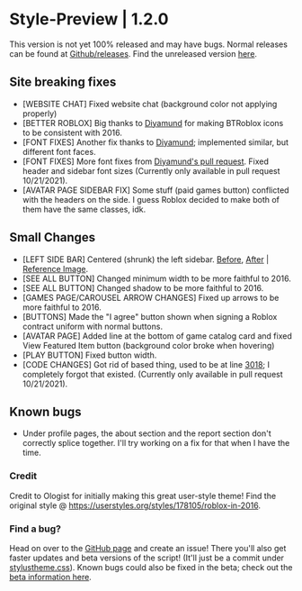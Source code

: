 # Style-Preview | 1.2.0
This version is not yet 100% released and may have bugs.
Normal releases can be found at [Github/releases](https://github.com/anthony1x6000/ROBLOX2016stylus/releases).
Find the unreleased version [here](https://github.com/anthony1x6000/ROBLOX2016stylus/blob/main/stylustheme.css).
## Site breaking fixes
- [WEBSITE CHAT] Fixed website chat (background color not applying properly)
- [BETTER ROBLOX] Big thanks to [Diyamund](https://github.com/anthony1x6000/ROBLOX2016stylus/issues/7) for making BTRoblox icons to be consistent with 2016. 
- [FONT FIXES] Another fix thanks to [Diyamund](https://github.com/anthony1x6000/ROBLOX2016stylus/issues/8); implemented similar, but different font faces.
- [FONT FIXES] More font fixes from [Diyamund's pull request](https://github.com/anthony1x6000/ROBLOX2016stylus/pull/11). Fixed header and sidebar font sizes (Currently only available in pull request 10/21/2021). 
- [AVATAR PAGE SIDEBAR FIX] Some stuff (paid games button) conflicted with the headers on the side. I guess Roblox decided to make both of them have the same classes, idk.
## Small Changes
- [LEFT SIDE BAR] Centered (shrunk) the left sidebar. [Before](https://i.ibb.co/PwgjTcZ/image.png), [After](https://i.ibb.co/8zrZ9LH/image.png) | [Reference Image](https://imgr.search.brave.com/mYrJP_-JRZk6ViEc2S6K9afu23NDlY2rjB80ViEZwRw/fit/1200/649/ce/1/aHR0cHM6Ly92aWdu/ZXR0ZS53aWtpYS5u/b2Nvb2tpZS5uZXQv/cm9ibG94L2ltYWdl/cy9mL2ZlL0hvbWVz/Y3JlZW4ucG5nL3Jl/dmlzaW9uL2xhdGVz/dD9jYj0yMDE3MDIw/NTIyNTAwMw).
- [SEE ALL BUTTON] Changed minimum width to be more faithful to 2016.
- [SEE ALL BUTTON] Changed shadow to be more faithful to 2016. 
- [GAMES PAGE/CAROUSEL ARROW CHANGES] Fixed up arrows to be more faithful to 2016. 
- [BUTTONS] Made the "I agree" button shown when signing a Roblox contract uniform with normal buttons.  
- [AVATAR PAGE] Added line at the bottom of game catalog card and fixed View Featured Item button (background color broke when hovering)
- [PLAY BUTTON] Fixed button width. 
- [CODE CHANGES] Got rid of based thing, used to be at line [3018](https://i.ibb.co/hMXWTrX/image.png); I completely forgot that existed. (Currently only available in pull request 10/21/2021).
## Known bugs
- Under profile pages, the about section and the report section don't correctly splice together. I'll try working on a fix for that when I have the time. 
### Credit
Credit to Ologist for initially making this great user-style theme!
Find the original style @ https://userstyles.org/styles/178105/roblox-in-2016.
### Find a bug?
Head on over to the [GitHub page](https://github.com/anthony1x6000/ROBLOX2016stylus) and create an issue!
There you'll also get faster updates and beta versions of the script! (It'll just be a commit under [stylustheme.css](https://github.com/anthony1x6000/ROBLOX2016stylus/blob/main/stylustheme.css)). Known bugs could also be fixed in the beta; check out the [beta information here](https://github.com/anthony1x6000/ROBLOX2016stylus/blob/main/unreleasedChanges.md#beta--116).
